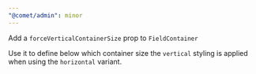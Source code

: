 ```yaml
---
"@comet/admin": minor
---
```


Add a `forceVerticalContainerSize` prop to `FieldContainer`

Use it to define below which container size the `vertical` styling is applied when using the `horizontal` variant.

